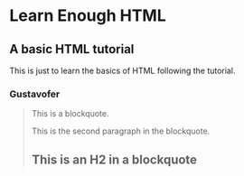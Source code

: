 Learn Enough HTML
====================

A basic HTML tutorial
---------------------

This is just to learn the basics of HTML following the tutorial.

### Gustavofer

> This is a blockquote.
> 
> This is the second paragraph in the blockquote.
>
> ## This is an H2 in a blockquote